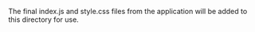 The final index.js and style.css files from the application will be added to this directory for use.